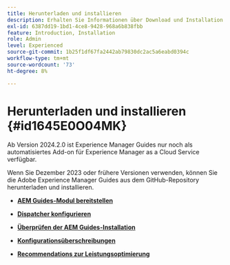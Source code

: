 ```yaml
---
title: Herunterladen und installieren
description: Erhalten Sie Informationen über Download und Installation
exl-id: 6387dd19-1bd1-4ce8-9428-968a6b838fbb
feature: Introduction, Installation
role: Admin
level: Experienced
source-git-commit: 1b25f1df67fa2442ab79830dc2ac5a6eabd0394c
workflow-type: tm+mt
source-wordcount: '73'
ht-degree: 8%

---
```


# Herunterladen und installieren {#id1645E0O04MK}

Ab Version 2024.2.0 ist Experience Manager Guides nur noch als automatisiertes Add-on für Experience Manager as a Cloud Service verfügbar.

Wenn Sie Dezember 2023 oder frühere Versionen verwenden, können Sie die Adobe Experience Manager Guides aus dem GitHub-Repository herunterladen und installieren.


- **[AEM Guides-Modul bereitstellen](download-install-dxml-first-time.md)**

- **[Dispatcher konfigurieren](download-install-configure-dispatcher.md)**

- **[Überprüfen der AEM Guides-Installation](download-install-verify-dxml-installation.md)**

- **[Konfigurationsüberschreibungen](download-install-additional-config-override.md)**

- **[Recommendations zur Leistungsoptimierung](download-install-recommend-perf-optimiz.md)**
